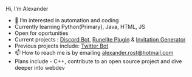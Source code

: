 Hi, I’m Alexander
- 👀 I’m interested in automation and coding
- Currently learning Python(Primary), Java, HTML, JS
- Open for oportunities
- Current projects : [Discord Bot](https://github.com/alexanderrost/DiscordBot), [Runelite Plugin](https://github.com/alexanderrost/Loot-Notifier) & [Invitation Generator](https://github.com/alexanderrost/Invitation-Automater)
- Previous projects include: [Twitter Bot](https://github.com/alexanderrost/Twitterbot)
- 📫 How to reach me is by emailing alexander.rost@hotmail.com
- Plans include - C++, contribute to an open source project and dive deeper into webdev
<!---
alexanderrost/alexanderrost is a ✨ special ✨ repository because its `README.md` (this file) appears on your GitHub profile.
You can click the Preview link to take a look at your changes.
--->
